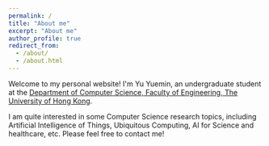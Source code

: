 ```yaml
---
permalink: /
title: "About me"
excerpt: "About me"
author_profile: true
redirect_from: 
  - /about/
  - /about.html
---
```


Welcome to my personal website! I'm Yu Yuemin, an undergraduate student at the [Department of Computer Science, Faculty of Engineering, The University of Hong Kong](https://www.cs.hku.hk/).

I am quite interested in some Computer Science research topics, including Artificial Intelligence of Things,
Ubiquitous Computing, AI for Science and healthcare, etc. Please feel free to contact me!
